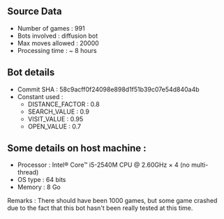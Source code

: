 ## Source Data
* Number of games : 991
* Bots involved : diffusion bot
* Max moves allowed : 20000
* Processing time : ~ 8 hours

## Bot details
* Commit SHA : 58c9acff0f24098e898d1f51b39c07e54d840a4b
* Constant used :
	* DISTANCE_FACTOR : 0.8
	* SEARCH_VALUE : 0.9
	* VISIT_VALUE : 0.95
	* OPEN_VALUE : 0.7

## Some details on host machine :
* Processor : Intel® Core™ i5-2540M CPU @ 2.60GHz × 4 (no multi-thread)
* OS type : 64 bits
* Memory : 8 Go

Remarks : 
There should have been 1000 games, but some game crashed due to the fact that
this bot hasn't been really tested at this time.